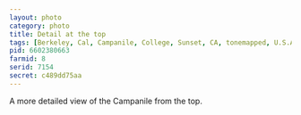 ```yaml
---
layout: photo
category: photo
title: Detail at the top
tags: [Berkeley, Cal, Campanile, College, Sunset, CA, tonemapped, U.S.A., cycomachead, Michael Ball, Canon, 7D]
pid: 6602380663
farmid: 8
serid: 7154
secret: c489dd75aa
---
```


A more detailed view of the Campanile from the top.